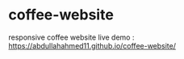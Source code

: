 # coffee-website
responsive coffee website
live demo : https://abdullahahmed11.github.io/coffee-website/
